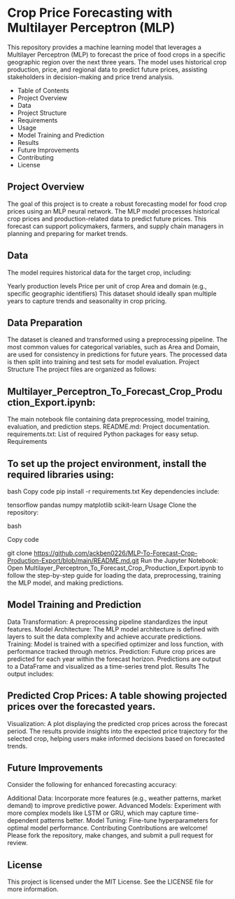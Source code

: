 # Crop Price Forecasting with Multilayer Perceptron (MLP)
This repository provides a machine learning model that leverages a Multilayer Perceptron (MLP) to forecast the price of food crops in a specific geographic region over the next three years. The model uses historical crop production, price, and regional data to predict future prices, assisting stakeholders in decision-making and price trend analysis.

- Table of Contents
- Project Overview
- Data
- Project Structure
- Requirements
- Usage
- Model Training and Prediction
- Results
- Future Improvements
- Contributing
- License

## Project Overview
The goal of this project is to create a robust forecasting model for food crop prices using an MLP neural network. The MLP model processes historical crop prices and production-related data to predict future prices. This forecast can support policymakers, farmers, and supply chain managers in planning and preparing for market trends.

## Data
The model requires historical data for the target crop, including:

Yearly production levels
Price per unit of crop
Area and domain (e.g., specific geographic identifiers)
This dataset should ideally span multiple years to capture trends and seasonality in crop pricing.

## Data Preparation
The dataset is cleaned and transformed using a preprocessing pipeline.
The most common values for categorical variables, such as Area and Domain, are used for consistency in predictions for future years.
The processed data is then split into training and test sets for model evaluation.
Project Structure
The project files are organized as follows:

## Multilayer_Perceptron_To_Forecast_Crop_Production_Export.ipynb: 
The main notebook file containing data preprocessing, model training, evaluation, and prediction steps.
README.md: Project documentation.
requirements.txt: List of required Python packages for easy setup.
Requirements

## To set up the project environment, install the required libraries using:

bash
Copy code
pip install -r requirements.txt
Key dependencies include:

tensorflow
pandas
numpy
matplotlib
scikit-learn
Usage
Clone the repository:

bash

Copy code

git clone https://github.com/ackben0226/MLP-To-Forecast-Crop-Production-Export/blob/main/README.md.git
Run the Jupyter Notebook: Open Multilayer_Perceptron_To_Forecast_Crop_Production_Export.ipynb to follow the step-by-step guide for loading the data, preprocessing, training the MLP model, and making predictions.

## Model Training and Prediction
Data Transformation: A preprocessing pipeline standardizes the input features.
Model Architecture: The MLP model architecture is defined with layers to suit the data complexity and achieve accurate predictions.
Training: Model is trained with a specified optimizer and loss function, with performance tracked through metrics.
Prediction: Future crop prices are predicted for each year within the forecast horizon. Predictions are output to a DataFrame and visualized as a time-series trend plot.
Results
The output includes:

## Predicted Crop Prices: A table showing projected prices over the forecasted years.
Visualization: A plot displaying the predicted crop prices across the forecast period.
The results provide insights into the expected price trajectory for the selected crop, helping users make informed decisions based on forecasted trends.

## Future Improvements
Consider the following for enhanced forecasting accuracy:

Additional Data: Incorporate more features (e.g., weather patterns, market demand) to improve predictive power.
Advanced Models: Experiment with more complex models like LSTM or GRU, which may capture time-dependent patterns better.
Model Tuning: Fine-tune hyperparameters for optimal model performance.
Contributing
Contributions are welcome! Please fork the repository, make changes, and submit a pull request for review.

## License
This project is licensed under the MIT License. See the LICENSE file for more information.
